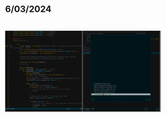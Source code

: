 # **6/03/2024**<br><br>

<img src="/photos/Screenshot from 2024-03-06 21-41-38.png" alt="Image Description">
